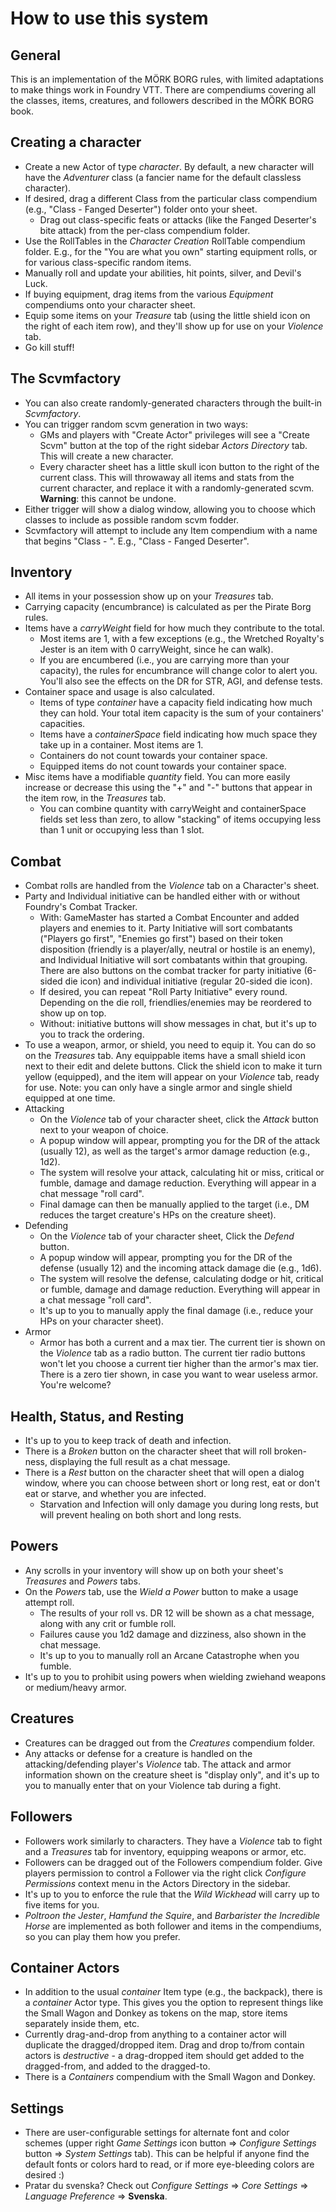 # How to use this system

## General

This is an implementation of the MÖRK BORG rules, with limited adaptations to make things work in Foundry VTT. There are compendiums covering all the classes, items, creatures, and followers described in the MÖRK BORG book.

## Creating a character

- Create a new Actor of type _character_. By default, a new character will have the _Adventurer_ class (a fancier name for the default classless character).
- If desired, drag a different Class from the particular class compendium (e.g., "Class - Fanged Deserter") folder onto your sheet.
  - Drag out class-specific feats or attacks (like the Fanged Deserter's bite attack) from the per-class compendium folder.
- Use the RollTables in the _Character Creation_ RollTable compendium folder. E.g., for the "You are what you own" starting equipment rolls, or for various class-specific random items.
- Manually roll and update your abilities, hit points, silver, and Devil's Luck.
- If buying equipment, drag items from the various _Equipment_ compendiums onto your character sheet.
- Equip some items on your _Treasure_ tab (using the little shield icon on the right of each item row), and they'll show up for use on your _Violence_ tab.
- Go kill stuff!

## The Scvmfactory

- You can also create randomly-generated characters through the built-in _Scvmfactory_.
- You can trigger random scvm generation in two ways:
  - GMs and players with "Create Actor" privileges will see a "Create Scvm" button at the top of the right sidebar _Actors Directory_ tab. This will create a new character.
  - Every character sheet has a little skull icon button to the right of the current class. This will throwaway all items and stats from the current character, and replace it with a randomly-generated scvm. **Warning**: this cannot be undone.
- Either trigger will show a dialog window, allowing you to choose which classes to include as possible random scvm fodder.
- Scvmfactory will attempt to include any Item compendium with a name that begins "Class - ". E.g., "Class - Fanged Deserter".

## Inventory

- All items in your possession show up on your _Treasures_ tab.
- Carrying capacity (encumbrance) is calculated as per the Pirate Borg rules.
- Items have a _carryWeight_ field for how much they contribute to the total.
  - Most items are 1, with a few exceptions (e.g., the Wretched Royalty's Jester is an item with 0 carryWeight, since he can walk).
  - If you are encumbered (i.e., you are carrying more than your capacity), the rules for encumbrance will change color to alert you. You'll also see the effects on the DR for STR, AGI, and defense tests.
- Container space and usage is also calculated.
  - Items of type _container_ have a capacity field indicating how much they can hold. Your total item capacity is the sum of your containers' capacities.
  - Items have a _containerSpace_ field indicating how much space they take up in a container. Most items are 1.
  - Containers do not count towards your container space.
  - Equipped items do not count towards your container space.
- Misc items have a modifiable _quantity_ field. You can more easily increase or decrease this using the "+" and "-" buttons that appear in the item row, in the _Treasures_ tab.
  - You can combine quantity with carryWeight and containerSpace fields set less than zero, to allow "stacking" of items occupying less than 1 unit or occupying less than 1 slot.

## Combat

- Combat rolls are handled from the _Violence_ tab on a Character's sheet.
- Party and Individual initiative can be handled either with or without Foundry's Combat Tracker.
  - With: GameMaster has started a Combat Encounter and added players and enemies to it. Party Initiative will sort combatants ("Players go first", "Enemies go first") based on their token disposition (friendly is a player/ally, neutral or hostile is an enemy), and Individual Initiative will sort combatants within that grouping. There are also buttons on the combat tracker for party initiative (6-sided die icon) and individual initiative (regular 20-sided die icon).
  - If desired, you can repeat "Roll Party Initiative" every round. Depending on the die roll, friendlies/enemies may be reordered to show up on top.
  - Without: initiative buttons will show messages in chat, but it's up to you to track the ordering.
- To use a weapon, armor, or shield, you need to equip it. You can do so on the _Treasures_ tab. Any equippable items have a small shield icon next to their edit and delete buttons. Click the shield icon to make it turn yellow (equipped), and the item will appear on your _Violence_ tab, ready for use. Note: you can only have a single armor and single shield equipped at one time.
- Attacking
  - On the _Violence_ tab of your character sheet, click the _Attack_ button next to your weapon of choice.
  - A popup window will appear, prompting you for the DR of the attack (usually 12), as well as the target's armor damage reduction (e.g., 1d2).
  - The system will resolve your attack, calculating hit or miss, critical or fumble, damage and damage reduction. Everything will appear in a chat message "roll card".
  - Final damage can then be manually applied to the target (i.e., DM reduces the target creature's HPs on the creature sheet).
- Defending
  - On the _Violence_ tab of your character sheet, Click the _Defend_ button.
  - A popup window will appear, prompting you for the DR of the defense (usually 12) and the incoming attack damage die (e.g., 1d6).
  - The system will resolve the defense, calculating dodge or hit, critical or fumble, damage and damage reduction. Everything will appear in a chat message "roll card".
  - It's up to you to manually apply the final damage (i.e., reduce your HPs on your character sheet).
- Armor
  - Armor has both a current and a max tier. The current tier is shown on the _Violence_ tab as a radio button. The current tier radio buttons won't let you choose a current tier higher than the armor's max tier. There is a zero tier shown, in case you want to wear useless armor. You're welcome?

## Health, Status, and Resting

- It's up to you to keep track of death and infection.
- There is a _Broken_ button on the character sheet that will roll broken-ness, displaying the full result as a chat message.
- There is a _Rest_ button on the character sheet that will open a dialog window, where you can choose between short or long rest, eat or don't eat or starve, and whether you are infected.
  - Starvation and Infection will only damage you during long rests, but will prevent healing on both short and long rests.

## Powers

- Any scrolls in your inventory will show up on both your sheet's _Treasures_ and _Powers_ tabs.
- On the _Powers_ tab, use the _Wield a Power_ button to make a usage attempt roll.
  - The results of your roll vs. DR 12 will be shown as a chat message, along with any crit or fumble roll.
  - Failures cause you 1d2 damage and dizziness, also shown in the chat message.
  - It's up to you to manually roll an Arcane Catastrophe when you fumble.
- It's up to you to prohibit using powers when wielding zwiehand weapons or medium/heavy armor.

## Creatures

- Creatures can be dragged out from the _Creatures_ compendium folder.
- Any attacks or defense for a creature is handled on the attacking/defending player's _Violence_ tab. The attack and armor information shown on the creature sheet is "display only", and it's up to you to manually enter that on your Violence tab during a fight.

## Followers

- Followers work similarly to characters. They have a _Violence_ tab to fight and a _Treasures_ tab for inventory, equipping weapons or armor, etc.
- Followers can be dragged out of the Followers compendium folder. Give players permission to control a Follower via the right click _Configure Permissions_ context menu in the Actors Directory in the sidebar.
- It's up to you to enforce the rule that the _Wild Wickhead_ will carry up to five items for you.
- _Poltroon the Jester_, _Hamfund the Squire_, and _Barbarister the Incredible Horse_ are implemented as both follower and items in the compendiums, so you can play them how you prefer.

## Container Actors

- In addition to the usual _container_ Item type (e.g., the backpack), there is a _container_ Actor type. This gives you the option to represent things like the Small Wagon and Donkey as tokens on the map, store items separately inside them, etc.
- Currently drag-and-drop from anything to a container actor will duplicate the dragged/dropped item. Drag and drop to/from contain actors is _destructive_ - a drag-dropped item should get added to the dragged-from, and added to the dragged-to.
- There is a _Containers_ compendium with the Small Wagon and Donkey.

## Settings

- There are user-configurable settings for alternate font and color schemes (upper right _Game Settings_ icon button => _Configure Settings_ button => _System Settings_ tab). This can be helpful if anyone find the default fonts or colors hard to read, or if more eye-bleeding colors are desired :)
- Pratar du svenska? Check out _Configure Settings_ => _Core Settings_ => _Language Preference_ => **Svenska**.
